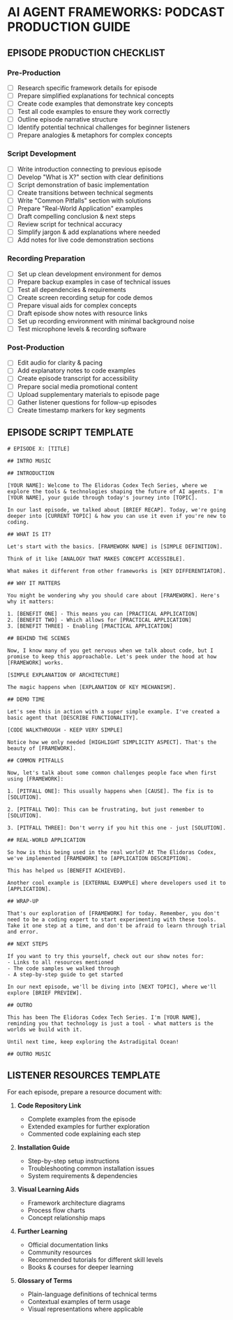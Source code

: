 # AI AGENT FRAMEWORKS: PODCAST PRODUCTION GUIDE

## EPISODE PRODUCTION CHECKLIST

### Pre-Production
- [ ] Research specific framework details for episode
- [ ] Prepare simplified explanations for technical concepts
- [ ] Create code examples that demonstrate key concepts
- [ ] Test all code examples to ensure they work correctly
- [ ] Outline episode narrative structure
- [ ] Identify potential technical challenges for beginner listeners
- [ ] Prepare analogies & metaphors for complex concepts

### Script Development
- [ ] Write introduction connecting to previous episode
- [ ] Develop "What is X?" section with clear definitions
- [ ] Script demonstration of basic implementation
- [ ] Create transitions between technical segments
- [ ] Write "Common Pitfalls" section with solutions
- [ ] Prepare "Real-World Application" examples
- [ ] Draft compelling conclusion & next steps
- [ ] Review script for technical accuracy
- [ ] Simplify jargon & add explanations where needed
- [ ] Add notes for live code demonstration sections

### Recording Preparation
- [ ] Set up clean development environment for demos
- [ ] Prepare backup examples in case of technical issues
- [ ] Test all dependencies & requirements
- [ ] Create screen recording setup for code demos
- [ ] Prepare visual aids for complex concepts
- [ ] Draft episode show notes with resource links
- [ ] Set up recording environment with minimal background noise
- [ ] Test microphone levels & recording software

### Post-Production
- [ ] Edit audio for clarity & pacing
- [ ] Add explanatory notes to code examples
- [ ] Create episode transcript for accessibility
- [ ] Prepare social media promotional content
- [ ] Upload supplementary materials to episode page
- [ ] Gather listener questions for follow-up episodes
- [ ] Create timestamp markers for key segments

## EPISODE SCRIPT TEMPLATE

```
# EPISODE X: [TITLE]

## INTRO MUSIC

## INTRODUCTION

[YOUR NAME]: Welcome to The Elidoras Codex Tech Series, where we explore the tools & technologies shaping the future of AI agents. I'm [YOUR NAME], your guide through today's journey into [TOPIC].

In our last episode, we talked about [BRIEF RECAP]. Today, we're going deeper into [CURRENT TOPIC] & how you can use it even if you're new to coding.

## WHAT IS IT?

Let's start with the basics. [FRAMEWORK NAME] is [SIMPLE DEFINITION].

Think of it like [ANALOGY THAT MAKES CONCEPT ACCESSIBLE].

What makes it different from other frameworks is [KEY DIFFERENTIATOR].

## WHY IT MATTERS

You might be wondering why you should care about [FRAMEWORK]. Here's why it matters:

1. [BENEFIT ONE] - This means you can [PRACTICAL APPLICATION]
2. [BENEFIT TWO] - Which allows for [PRACTICAL APPLICATION]
3. [BENEFIT THREE] - Enabling [PRACTICAL APPLICATION]

## BEHIND THE SCENES

Now, I know many of you get nervous when we talk about code, but I promise to keep this approachable. Let's peek under the hood at how [FRAMEWORK] works.

[SIMPLE EXPLANATION OF ARCHITECTURE]

The magic happens when [EXPLANATION OF KEY MECHANISM].

## DEMO TIME

Let's see this in action with a super simple example. I've created a basic agent that [DESCRIBE FUNCTIONALITY].

[CODE WALKTHROUGH - KEEP VERY SIMPLE]

Notice how we only needed [HIGHLIGHT SIMPLICITY ASPECT]. That's the beauty of [FRAMEWORK].

## COMMON PITFALLS

Now, let's talk about some common challenges people face when first using [FRAMEWORK]:

1. [PITFALL ONE]: This usually happens when [CAUSE]. The fix is to [SOLUTION].

2. [PITFALL TWO]: This can be frustrating, but just remember to [SOLUTION].

3. [PITFALL THREE]: Don't worry if you hit this one - just [SOLUTION].

## REAL-WORLD APPLICATION

So how is this being used in the real world? At The Elidoras Codex, we've implemented [FRAMEWORK] to [APPLICATION DESCRIPTION].

This has helped us [BENEFIT ACHIEVED].

Another cool example is [EXTERNAL EXAMPLE] where developers used it to [APPLICATION].

## WRAP-UP

That's our exploration of [FRAMEWORK] for today. Remember, you don't need to be a coding expert to start experimenting with these tools. Take it one step at a time, and don't be afraid to learn through trial and error.

## NEXT STEPS

If you want to try this yourself, check out our show notes for:
- Links to all resources mentioned
- The code samples we walked through
- A step-by-step guide to get started

In our next episode, we'll be diving into [NEXT TOPIC], where we'll explore [BRIEF PREVIEW].

## OUTRO

This has been The Elidoras Codex Tech Series. I'm [YOUR NAME], reminding you that technology is just a tool - what matters is the worlds we build with it.

Until next time, keep exploring the Astradigital Ocean!

## OUTRO MUSIC
```

## LISTENER RESOURCES TEMPLATE

For each episode, prepare a resource document with:

1. **Code Repository Link**
   - Complete examples from the episode
   - Extended examples for further exploration
   - Commented code explaining each step

2. **Installation Guide**
   - Step-by-step setup instructions
   - Troubleshooting common installation issues
   - System requirements & dependencies

3. **Visual Learning Aids**
   - Framework architecture diagrams
   - Process flow charts
   - Concept relationship maps

4. **Further Learning**
   - Official documentation links
   - Community resources
   - Recommended tutorials for different skill levels
   - Books & courses for deeper learning

5. **Glossary of Terms**
   - Plain-language definitions of technical terms
   - Contextual examples of term usage
   - Visual representations where applicable
